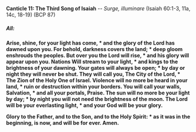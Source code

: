 **Canticle 11: The Third Song of Isaiah** -- _Surge, illuminare_ (Isaiah 60:1-3, 11a, 14c, 18-19) (BCP 87)
##### **All:**
**Arise, shine, for your light has come, \*
and the glory of the Lord has dawned upon you.
For behold, darkness covers the land; \*
deep gloom enshrouds the peoples.
But over you the Lord will rise, \*
and his glory will appear upon you.
Nations Will stream to your light, \*
and kings to the brightness of your dawning.
Your gates will always be open; \*
by day or night they will never be shut.
They will call you, The City of the Lord, \*
The Zion of the Holy One of Israel.
Violence will no more be heard in your land, \*
ruin or destruction within your borders.
You will call your walls, Salvation, \*
and all your portals, Praise.
The sun will no more be your light by day; \*
by night you will not need the brightness of the moon.
The Lord will be your everlasting light, \* and your God will be your glory.**

**Glory to the Father, and to the Son, and to the Holy Spirit: \*
as it was in the beginning, is now, and will be for ever. Amen.**
